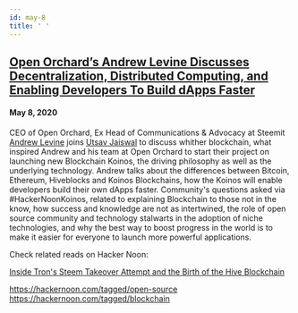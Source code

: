 ```yaml
---
id: may-8
title: ' '
---
```


<h2><a href="https://podcast.hackernoon.com/e/open-orchard-s-andrew-levine-discusses-decentralization-distributed-computing-and-enabling-developers-to-build-dapps-faster/">Open Orchard’s Andrew Levine Discusses Decentralization, Distributed Computing, and Enabling Developers To Build dApps Faster</a></h2>
<h4>May 8, 2020</h4>

<p>
CEO of Open Orchard, Ex Head of Communications & Advocacy at Steemit <a href="https://twitter.com/andrarchy">Andrew Levine</a> joins <a href="https://hackernoon.com/u/Hackerhodl">Utsav Jaiswal</a> to discuss whither blockchain, what inspired Andrew and his team at Open Orchard to start their project on launching new Blockchain Koinos, the driving philosophy as well as the underlying technology. Andrew talks about the differences between Bitcoin, Ethereum, Hiveblocks and Koinos Blockchains, how the Koinos will enable developers build their own dApps faster. Community's questions asked via #HackerNoonKoinos, related to explaining Blockchain to those not in the know, how success and knowledge are not as intertwined, the role of open source community and technology stalwarts in the adoption of niche technologies, and why the best way to boost progress in the world is to make it easier for everyone to launch more powerful applications.
</p>
Check related reads on Hacker Noon:
<p>
<a href="https://hackernoon.com/inside-trons-steem-takeover-attempt-and-the-birth-of-the-hive-blockchain-ya1g63249">Inside Tron's Steem Takeover Attempt and the Birth of the Hive Blockchain</a>
</p>
<a href="https://hackernoon.com/tagged/open-source">https://hackernoon.com/tagged/open-source</a>
<a href="https://hackernoon.com/tagged/blockchain">https://hackernoon.com/tagged/blockchain</a>